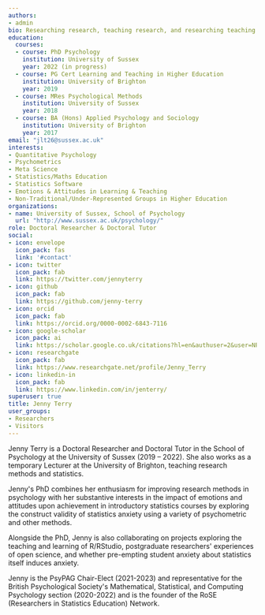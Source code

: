 ```yaml
---
authors:
- admin
bio: Researching research, teaching research, and researching teaching research.
education:
  courses:
  - course: PhD Psychology
    institution: University of Sussex
    year: 2022 (in progress)
  - course: PG Cert Learning and Teaching in Higher Education
    institution: University of Brighton
    year: 2019
  - course: MRes Psychological Methods
    institution: University of Sussex
    year: 2018
  - course: BA (Hons) Applied Psychology and Sociology
    institution: University of Brighton
    year: 2017
email: "jlt26@sussex.ac.uk"
interests:
- Quantitative Psychology
- Psychometrics
- Meta Science
- Statistics/Maths Education
- Statistics Software
- Emotions & Attitudes in Learning & Teaching
- Non-Traditional/Under-Represented Groups in Higher Education
organizations:
- name: University of Sussex, School of Psychology
  url: "http://www.sussex.ac.uk/psychology/"
role: Doctoral Researcher & Doctoral Tutor
social:
- icon: envelope
  icon_pack: fas
  link: '#contact'
- icon: twitter
  icon_pack: fab
  link: https://twitter.com/jennyterry
- icon: github
  icon_pack: fab
  link: https://github.com/jenny-terry
- icon: orcid
  icon_pack: fab
  link: https://orcid.org/0000-0002-6843-7116
- icon: google-scholar
  icon_pack: ai
  link: https://scholar.google.co.uk/citations?hl=en&authuser=2&user=NPRFSwYAAAAJ
- icon: researchgate
  icon_pack: fab
  link: https://www.researchgate.net/profile/Jenny_Terry
- icon: linkedin-in
  icon_pack: fab
  link: https://www.linkedin.com/in/jenterry/
superuser: true
title: Jenny Terry
user_groups:
- Researchers
- Visitors
---
```

Jenny Terry is a Doctoral Researcher and Doctoral Tutor in the School of Psychology at the University of Sussex (2019 – 2022). She also works as a temporary Lecturer at the University of Brighton, teaching research methods and statistics.

Jenny's PhD combines her enthusiasm for improving research methods in psychology with her substantive interests in the impact of emotions and attitudes upon achievement in introductory statistics courses by exploring the construct validity of statistics anxiety using a variety of psychometric and other methods.

Alongside the PhD, Jenny is also collaborating on projects exploring the teaching and learning of R/RStudio, postgraduate researchers' experiences of open science, and whether pre-empting student anxiety about statistics itself induces anxiety.

Jenny is the PsyPAG Chair-Elect (2021-2023) and representative for the British Psychological Society's Mathematical, Statistical, and Computing Psychology section (2020-2022) and is the founder of the RoSE (Researchers in Statistics Education) Network.
